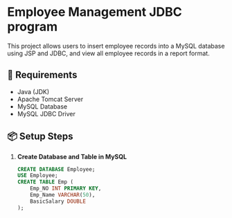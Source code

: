 # Employee Management JDBC program

This project allows users to insert employee records into a MySQL database using JSP and JDBC, and view all employee records in a report format.

## 🔧 Requirements

- Java (JDK)
- Apache Tomcat Server
- MySQL Database
- MySQL JDBC Driver

## 📦 Setup Steps

1. **Create Database and Table in MySQL**
   ```sql
   CREATE DATABASE Employee;
   USE Employee;
   CREATE TABLE Emp (
       Emp_NO INT PRIMARY KEY,
       Emp_Name VARCHAR(50),
       BasicSalary DOUBLE
   );
